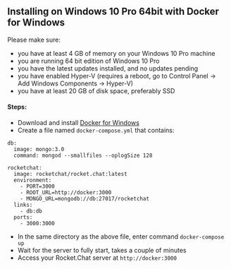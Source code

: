 ## Installing on Windows 10 Pro 64bit with Docker for Windows

Please make sure:

* you have at least 4 GB of memory on your Windows 10 Pro machine
* you are running 64 bit edition of Windows 10 Pro
* you have the latest updates installed, and no updates pending
* you have enabled Hyper-V (requires a reboot, go to Control Panel -> Add Windows Components -> Hyper-V)
* you have at least 20 GB of disk space, preferably SSD

#### Steps:

* Download and install [Docker for Windows](https://docs.docker.com/docker-for-windows/)
* Create a file named `docker-compose.yml` that contains:

```
db:
  image: mongo:3.0
  command: mongod --smallfiles --oplogSize 128

rocketchat:
  image: rocketchat/rocket.chat:latest
  environment:
    - PORT=3000
    - ROOT_URL=http://docker:3000
    - MONGO_URL=mongodb://db:27017/rocketchat
  links:
    - db:db
  ports:
    - 3000:3000
```

* In the same directory as the above file, enter command `docker-compose up`
* Wait for the server to fully start, takes a couple of minutes
* Access your Rocket.Chat server at `http://docker:3000`
